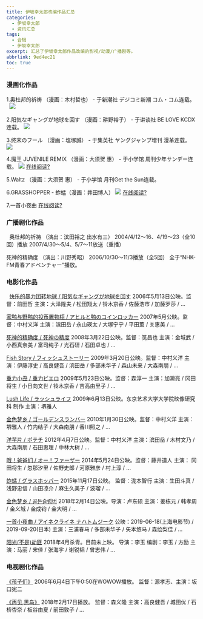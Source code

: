 ```yaml
---
title: 伊坂幸太郎改编作品汇总
categories:
  - 伊坂幸太郎
  - 资讯汇总
tags:
  - 合辑
  - 伊坂幸太郎
excerpt: 汇总了伊坂幸太郎作品改编的影视/动漫/广播剧等。
abbrlink: 9ed4ec21
toc: true
---
```


### 漫画化作品
1.奥杜邦的祈祷 （漫画：木村哲也） - 于新潮社 デジコミ新潮 コム・コム连载。
&nbsp; 
![](https://i.ibb.co/RDL4FSB/01.jpg)

2.阳気なギャングが地球を回す （漫画：耕野裕子） - 于讲谈社 BE LOVE KCDX连载。
![](https://i.ibb.co/KWVWW52/02.jpg)

3.终末のフール （漫画：塩塚誠） - 于集英社 ヤングジャンプ増刊 漫革连载。
![](https://i.ibb.co/BVgnWTL/03.jpg)

4.魔王 JUVENILE REMIX （漫画：大须贺 惠） - 于小学馆 周刊少年サンデー连载。
![](https://i.ibb.co/WHsvBGZ/04.jpg")
[在线阅读?](https://www.baidu.com/s?ie=utf-8&f=8&rsv_bp=1&tn=baidu&wd=%E9%AD%94%E7%8E%8B%20JUVENILE%20REMIX%20%E5%A4%A7%E9%A1%BB%E8%B4%BA%20%E6%83%A0&oq=%25E9%25AD%2594%25E7%258E%258B%2520JUV%2526gt%253BNIL%2526gt%253B%2520R%2526gt%253BMIX%2520%25E6%25BC%25AB%25E7%2594%25BB%253A%25E5%25A4%25A7%25E9%25A1%25BB%25E8%25B4%25BA%2520%25E6%2583%25A0&rsv_pq=8ef8c45000090aa1&rsv_t=64edELom3arrUtjJv7szNV0tf%2Fm2U0wQJw05ErVw0mfeul8cow6fT5uxkY0&rqlang=cn&rsv_enter=1&rsv_dl=tb&rsv_sug3=2&rsv_sug2=0&rsv_btype=t&inputT=284&rsv_sug4=1270)

5.Waltz （漫画：大须贺 惠） - 于小学馆 月刊Get the Sun连载。

6.GRASSHOPPER - 蚱蜢（漫画：井田博人）
![](https://i.ibb.co/71QVk5q/06.jpg)
[在线阅读?](https://www.baidu.com/s?ie=UTF-8&wd=GRASSHOPPER%20%E4%BA%95%E7%94%B0%E5%8D%9A%E4%BA%BA)

7.一首小夜曲
[在线阅读?](https://www.baidu.com/s?ie=UTF-8&wd=%E4%B8%80%E9%A6%96%E5%B0%8F%E5%A4%9C%E6%9B%B2%20%E8%82%B2%E6%B1%9F%E7%BB%AB)

### 广播剧化作品
&nbsp;
奥杜邦的祈祷 （演出：滨田裕之 出水有三）
2004/4/12～16、4/19～23（全10回）播放
2007/4/30～5/4、5/7～11放送（重播）

死神的精确度 （演出：川野秀昭）
2006/10/30～11/3播放（全5回）
全于“NHK-FM青春アドベンチャー”播放。
&nbsp;

### 电影化作品
&nbsp;
[快乐的暴力团转地球 / 阳気なギャングが地球を回す](https://movie.douban.com/subject/1789054/)
2006年5月13日公映。监督：前田哲
主演：大泽隆夫 / 松田翔太 / 铃木京香 / 佐藤浩市 / 加藤罗莎 / ...

[家鸭与野鸭的投币置物柜 / アヒルと鸭のコインロッカー](https://movie.douban.com/subject/2042186/)
2007年5月公映。监督：中村义洋 
主演：滨田岳 / 永山瑛太 / 大塚宁宁 / 平田薫 / 关惠美 / ...

[死神的精确度 / 死神の精度](https://movie.douban.com/subject/2149804/)
2008年3月22日公映。监督：笕昌也
主演：金城武 / 小西真奈美 / 富司纯子 / 光石研 / 石田卓也 / ...

[Fish Story / フィッシュストーリー](http://movie.douban.com/subject/3448362/)
2009年3月20日公映。监督：中村义洋
主演：伊藤淳史 / 高良健吾 / 滨田岳 / 多部未华子 / 森山未来 / 大森南朋 / ...

[重力小丑 / 重力ピエロ](https://movie.douban.com/subject/3727653/)
2009年5月23日公映。监督：森淳一
主演：加濑亮 / 冈田将生 / 小日向文世 / 铃木京香 / 吉高由里子 / ...

[Lush Life / ラッシュライフ](https://movie.douban.com/subject/3014198/)
2009年6月13日公映。东京艺术大学大学院映像研究科 制作
主演：堺雅人

[金色梦乡 / ゴールデンスランバー](https://movie.douban.com/subject/3660428/)
2010年1月30日公映。监督：中村义洋
主演：堺雅人 / 竹内结子 / 大森南朋 / 香川照之 / ... 　　

[洋芋片 / ポテチ](https://movie.douban.com/subject/6791706/)
2012年4月7日公映。监督：中村义洋
主演：滨田岳 / 木村文乃 / 大森南朋 / 石田惠理 / 中林大树 / ...

[哦！爸爸们 / オー！ファーザー](https://movie.douban.com/subject/24736790/)
2014年5月24日公映。监督：藤井道人
主演： 冈田将生 / 忽那汐里 / 佐野史郎 / 河原雅彦 / 村上淳 / ...

[蚱蜢 / グラスホッパー](https://movie.douban.com/subject/25919961/)
2015年11月17日公映。 监督：泷本智行
主演：生田斗真 / 浅野忠信 / 山田凉介 / 麻生久美子 / 波瑠 / ...

[金色梦乡 / 골든슬럼버]([https://movie.douban.com/subject/26940400/)
2018年2月14日公映。导演：卢东硕
主演：姜栋元 / 韩孝周 / 金义城 / 金成钧 / 金大明 / ...



[一首小夜曲 / アイネクライネ ナハトムジーク](https://movie.douban.com/subject/30165542/)
公映：2019-06-18(上海电影节) / 2019-09-20(日本)
主演：三浦春马 / 多部未华子 / 矢本悠马 / 森绘梨佳 / ...

[阳光(不是)劫匪](https://movie.douban.com/subject/26933158/)
2018年4月杀青。目前未上映。
导演：李玉  编剧：李玉 / 方励
主演：马丽 / 宋佳 / 张海宇 / 谢锐韬 / 曾志伟 / ...

### 电视剧化作品

[《孩子们》](https://movie.douban.com/subject/2125368/)
2006年6月4日下午0:50在WOWOW播放。
监督：源孝志、主演：坂口宪二

[《再见,黑鸟》](https://movie.douban.com/subject/27124865/)
2018年2月17日播放。
监督：森义隆
主演：高良健吾 / 城田优 / 石桥杏奈 / 板谷由夏 / 前田敦子 / ...